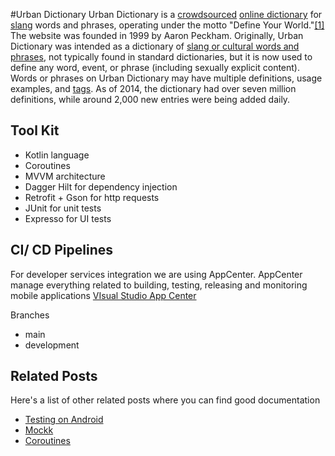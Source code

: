 #Urban Dictionary
Urban Dictionary is a [crowdsourced](https://en.wikipedia.org/wiki/Crowdsourced "Crowdsourced")  [online dictionary](https://en.wikipedia.org/wiki/List_of_online_dictionaries "List of online dictionaries") for [slang](https://en.wikipedia.org/wiki/Slang "Slang") words and phrases, operating under the motto "Define Your World."[[1]](https://en.wikipedia.org/wiki/Urban_Dictionary#cite_note-1) The website was founded in 1999 by Aaron Peckham. Originally, Urban Dictionary was intended as a dictionary of [slang or cultural words and phrases](https://en.wikipedia.org/wiki/Slang_dictionary "Slang dictionary"), not typically found in standard dictionaries, but it is now used to define any word, event, or phrase (including sexually explicit content). Words or phrases on Urban Dictionary may have multiple definitions, usage examples, and [tags](https://en.wikipedia.org/wiki/Tag_(metadata) "Tag (metadata)"). As of 2014, the dictionary had over seven million definitions, while around 2,000 new entries were being added daily.

## Tool Kit
* Kotlin language
* Coroutines 
* MVVM architecture
* Dagger Hilt for dependency injection
* Retrofit + Gson for http requests
* JUnit for unit tests
* Expresso for UI tests

## CI/ CD Pipelines

For developer services integration we are using AppCenter. AppCenter manage everything related to building, testing, releasing and monitoring mobile applications
[VIsual Studio App Center](https://visualstudio.microsoft.com/app-center/)

Branches
* main
* development

## Related Posts

Here's a list of other related posts where you can find good documentation

- [Testing on Android](https://www.youtube.com/watch?v=gJPclNjOwP8&list=PLgCYzUzKIBE-xYch_APQy_wR9JBlnp9Hg&index=2)
- [Mockk](https://www.youtube.com/watch?v=PoifD5FdJ7Y)
- [Coroutines](https://www.youtube.com/watch?v=F63mhZk-1-Y)



